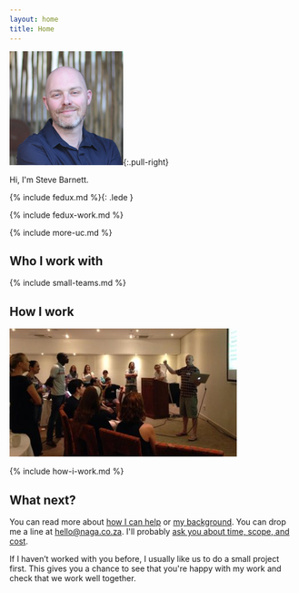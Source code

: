 ```yaml
---
layout: home
title: Home
---
```


![](/img/SteveBarnett.jpg){:.pull-right}

Hi, I'm Steve Barnett.

{% include fedux.md %}{: .lede }

{% include fedux-work.md %}

{% include more-uc.md %}


## Who I work with

{% include small-teams.md %}

## How I work

<a href="/wp-content/uploads/2016/09/workshop-opening.jpg"><img src="/wp-content/uploads/2016/09/workshop-opening-400x225.jpg" alt="workshop-opening" width="400" height="225" class="pull-left pop-left" loading="lazy" /></a>

{% include how-i-work.md %}

## What next?

You can read more about [how I can help](/how-i-can-help/) or [my background](/about/). You can drop me a line at [hello@naga.co.za](mailto:hello@naga.co.za). I'll probably [ask you about time, scope, and cost](https://github.com/SteveBarnett/Client-Questionnaire#client-questionnaire).

If I haven’t worked with you before, I usually like us to do a small project first. This gives you a chance to see that you're happy with my work and check that we work well together.
